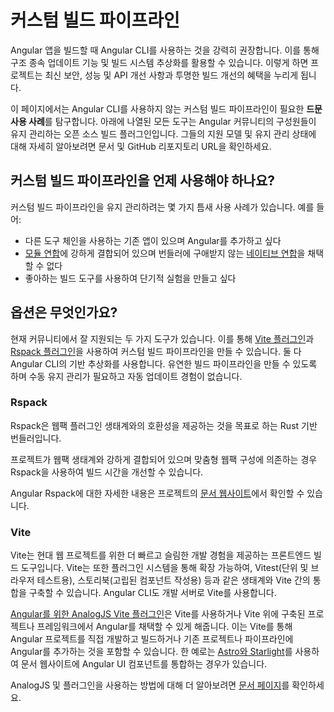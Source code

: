 # 커스텀 빌드 파이프라인

Angular 앱을 빌드할 때 Angular CLI를 사용하는 것을 강력히 권장합니다. 이를 통해 구조 종속 업데이트 기능 및 빌드 시스템 추상화를 활용할 수 있습니다. 이렇게 하면 프로젝트는 최신 보안, 성능 및 API 개선 사항과 투명한 빌드 개선의 혜택을 누리게 됩니다.

이 페이지에서는 Angular CLI를 사용하지 않는 커스텀 빌드 파이프라인이 필요한 **드문 사용 사례**를 탐구합니다. 아래에 나열된 모든 도구는 Angular 커뮤니티의 구성원들이 유지 관리하는 오픈 소스 빌드 플러그인입니다. 그들의 지원 모델 및 유지 관리 상태에 대해 자세히 알아보려면 문서 및 GitHub 리포지토리 URL을 확인하세요.

## 커스텀 빌드 파이프라인을 언제 사용해야 하나요?

커스텀 빌드 파이프라인을 유지 관리하려는 몇 가지 틈새 사용 사례가 있습니다. 예를 들어:

* 다른 도구 체인을 사용하는 기존 앱이 있으며 Angular를 추가하고 싶다
* [모듈 연합](https://module-federation.io/)에 강하게 결합되어 있으며 번들러에 구애받지 않는 [네이티브 연합](https://www.npmjs.com/package/@angular-architects/native-federation)을 채택할 수 없다
* 좋아하는 빌드 도구를 사용하여 단기적 실험을 만들고 싶다

## 옵션은 무엇인가요?

현재 커뮤니티에서 잘 지원되는 두 가지 도구가 있습니다. 이를 통해 [Vite 플러그인](https://www.npmjs.com/package/@analogjs/vite-plugin-angular)과 [Rspack 플러그인](https://www.npmjs.com/package/@ng-rspack/build)을 사용하여 커스텀 빌드 파이프라인을 만들 수 있습니다. 둘 다 Angular CLI의 기반 추상화를 사용합니다. 유연한 빌드 파이프라인을 만들 수 있도록 하며 수동 유지 관리가 필요하고 자동 업데이트 경험이 없습니다.

### Rspack

Rspack은 웹팩 플러그인 생태계와의 호환성을 제공하는 것을 목표로 하는 Rust 기반 번들러입니다.

프로젝트가 웹팩 생태계와 강하게 결합되어 있으며 맞춤형 웹팩 구성에 의존하는 경우 Rspack을 사용하여 빌드 시간을 개선할 수 있습니다.

Angular Rspack에 대한 자세한 내용은 프로젝트의 [문서 웹사이트](https://angular-rspack.dev/guide/migration/from-webpack)에서 확인할 수 있습니다.

### Vite

Vite는 현대 웹 프로젝트를 위한 더 빠르고 슬림한 개발 경험을 제공하는 프론트엔드 빌드 도구입니다. Vite는 또한 플러그인 시스템을 통해 확장 가능하여, Vitest(단위 및 브라우저 테스트용), 스토리북(고립된 컴포넌트 작성용) 등과 같은 생태계와 Vite 간의 통합을 구축할 수 있습니다. Angular CLI도 개발 서버로 Vite를 사용합니다.

[Angular를 위한 AnalogJS Vite 플러그인](https://www.npmjs.com/package/@analogjs/vite-plugin-angular)은 Vite를 사용하거나 Vite 위에 구축된 프로젝트나 프레임워크에서 Angular를 채택할 수 있게 해줍니다. 이는 Vite를 통해 Angular 프로젝트를 직접 개발하고 빌드하거나 기존 프로젝트나 파이프라인에 Angular를 추가하는 것을 포함할 수 있습니다. 한 예로는 [Astro와 Starlight](https://analogjs.org/docs/packages/astro-angular/overview)를 사용하여 문서 웹사이트에 Angular UI 컴포넌트를 통합하는 경우가 있습니다.

AnalogJS 및 플러그인을 사용하는 방법에 대해 더 알아보려면 [문서 페이지](https://analogjs.org/docs/packages/vite-plugin-angular/overview)를 확인하세요.
